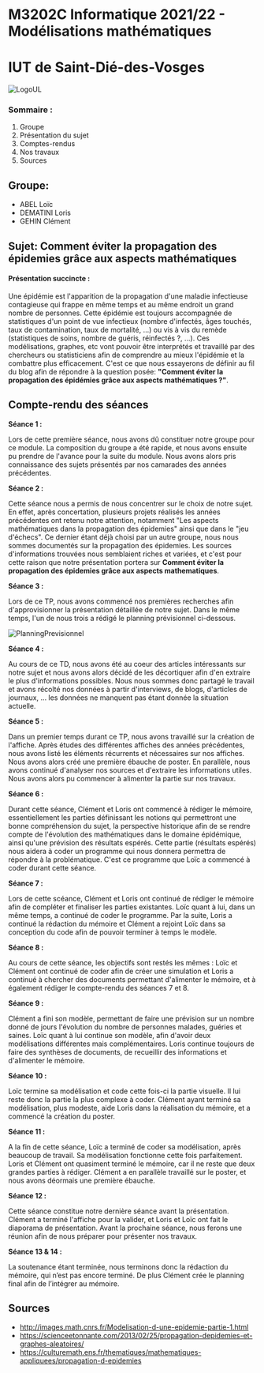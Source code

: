 
# M3202C Informatique 2021/22 - Modélisations mathématiques
# IUT de Saint-Dié-des-Vosges 
![LogoUL](https://cdn.discordapp.com/attachments/905110065919426633/913738803737411594/ul.png "LogoUL")
### Sommaire : 
1. Groupe
2. Présentation du sujet
3. Comptes-rendus
4. Nos travaux
5. Sources




## Groupe:
- ABEL Loïc 
- DEMATINI Loris
- GEHIN Clément

## Sujet: Comment éviter la propagation des épidemies grâce aux aspects mathématiques
#### Présentation succincte :
Une épidémie est l'apparition de la propagation d'une maladie infectieuse contagieuse qui frappe en même temps et au même endroit un grand nombre de personnes.
Cette épidémie est toujours accompagnée de statistiques d'un point de vue infectieux (nombre d'infectés, âges touchés, taux de contamination, taux de mortalité, ...) ou vis à vis du remède (statistiques de soins, nombre de guéris, réinfectés ?, ...).
Ces modélisations, graphes, etc vont pouvoir être interprétés et travaillé par des chercheurs ou statisticiens afin de comprendre au mieux l'épidémie et la combattre plus efficacement.
C'est ce que nous essayerons de définir au fil du blog afin de répondre à la question posée:
**"Comment éviter la propagation des épidémies grâce aux aspects mathématiques ?"**.

## Compte-rendu des séances
**Séance 1 :**

Lors de cette première séance, nous avons dû constituer notre groupe pour ce module. La composition du groupe a été rapide, et nous avons ensuite pu prendre de l'avance pour la suite du module. Nous avons alors pris connaissance des sujets présentés par nos camarades des années précédentes.

**Séance 2 :**

Cette séance nous a permis de nous concentrer sur le choix de notre sujet. En effet, après concertation, plusieurs projets réalisés les années précédentes ont retenu notre attention, notamment "Les aspects mathématiques dans la propagation des épidemies" ainsi que dans le "jeu d'échecs". Ce dernier étant déjà choisi par un autre groupe, nous nous sommes documentés sur la propagation des épidemies. Les sources d'informations trouvées nous semblaient riches et variées, et c'est pour cette raison que notre présentation portera sur **Comment éviter la propagation des épidemies grâce aux aspects mathematiques**.

**Séance 3 :**

Lors de ce TP, nous avons commencé nos premières recherches afin d'approvisionner la présentation détaillée de notre sujet.
Dans le même temps, l'un de nous trois a rédigé le planning prévisionnel ci-dessous.

![PlanningPrevisionnel](https://gameosu.s-ul.eu/ZJpZKIHy)

**Séance 4 :**

Au cours de ce TD, nous avons été au coeur des articles intéressants sur notre sujet et nous avons alors décidé de les décortiquer afin d'en extraire le plus d'informations possibles. Nous nous sommes donc partagé le travail et avons récolté nos données à partir d'interviews, de blogs, d'articles de journaux, ... les données ne manquent pas étant donnée la situation actuelle.

**Séance 5 :**

Dans un premier temps durant ce TP, nous avons travaillé sur la création de l'affiche. Après études des différentes affiches des années précédentes, nous avons listé les éléments récurrents et nécessaires sur nos affiches. Nous avons alors créé une première ébauche de poster.
En parallèle, nous avons continué d'analyser nos sources et d'extraire les informations utiles. Nous avons alors pu commencer à alimenter la partie sur nos travaux.

**Séance 6 :**

Durant cette séance, Clément et Loris ont commencé à rédiger le mémoire, essentiellement les parties définissant les notions qui permettront une bonne compréhension du sujet, la perspective historique afin de se rendre compte de l'évolution des mathématiques dans le domaine épidémique, ainsi qu'une prévision des résultats espérés.
Cette partie (résultats espérés) nous aidera à coder un programme qui nous donnera permettra de répondre à la problématique.
C'est ce programme que Loïc a commencé à coder durant cette séance.

**Séance 7 :**

Lors de cette scéance, Clément et Loris ont continué de rédiger le mémoire afin de compléter et finaliser les parties existantes.
Loïc quant à lui, dans un même temps, a continué de coder le programme.
Par la suite, Loris a continué la rédaction du mémoire et Clément a rejoint Loïc dans sa conception du code afin de pouvoir terminer à temps le modèle.


**Séance 8 :**

Au cours de cette séance, les objectifs sont restés les mêmes : Loïc et Clément ont continué de coder afin de créer une simulation et Loris a continué à chercher des documents permettant d'alimenter le mémoire, et à également rédiger le compte-rendu des séances 7 et 8.

**Séance 9 :**

Clément a fini son modèle, permettant de faire une prévision sur un nombre donné de jours l'évolution du nombre de personnes malades, guéries et saines. Loïc quant à lui continue son modèle, afin d'avoir deux modélisations différentes mais complémentaires. Loris continue toujours de faire des synthèses de documents, de recueillir des informations et d'alimenter le mémoire.

**Séance 10 :**

Loïc termine sa modélisation et code cette fois-ci la partie visuelle. Il lui reste donc la partie la plus complexe à coder. Clément ayant terminé sa modélisation, plus modeste, aide Loris dans la réalisation du mémoire, et a commencé la création du poster.

**Séance 11 :**

A la fin de cette séance, Loïc a terminé de coder sa modélisation, après beaucoup de travail. Sa modélisation fonctionne cette fois parfaitement. Loris et Clément ont quasiment terminé le mémoire, car il ne reste que deux grandes parties à rédiger. Clément a en parallèle travaillé sur le poster, et nous avons déormais une première ébauche.

**Séance 12 :**

Cette séance constitue notre dernière séance avant la présentation. Clément a terminé l'affiche pour la valider, et Loris et Loïc ont fait le diaporama de présentation. Avant la prochaine séance, nous ferons une réunion afin de nous préparer pour présenter nos travaux.

**Séance 13 & 14 :**

La soutenance étant terminée, nous terminons donc la rédaction du mémoire, qui n’est pas encore terminé. De plus Clément crée le planning final afin de l’intégrer au mémoire.

## Sources

- http://images.math.cnrs.fr/Modelisation-d-une-epidemie-partie-1.html 
- https://scienceetonnante.com/2013/02/25/propagation-depidemies-et-graphes-aleatoires/
- https://culturemath.ens.fr/thematiques/mathematiques-appliquees/propagation-d-epidemies

